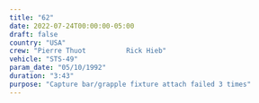 ```yaml
---
title: "62"
date: 2022-07-24T00:00:00-05:00
draft: false
country: "USA"
crew: "Pierre Thuot          Rick Hieb"
vehicle: "STS-49"
param_date: "05/10/1992"
duration: "3:43"
purpose: "Capture bar/grapple fixture attach failed 3 times"
---
```

